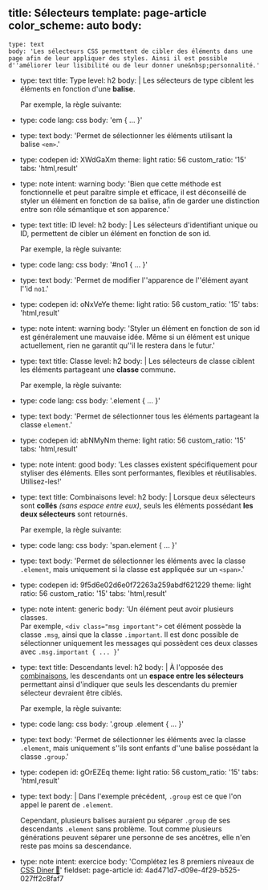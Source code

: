 title: Sélecteurs
template: page-article
color_scheme: auto
body:
  -
    type: text
    body: 'Les sélecteurs CSS permettent de cibler des éléments dans une page afin de leur appliquer des styles. Ainsi il est possible d''améliorer leur lisibilité ou de leur donner une&nbsp;personnalité.'
  -
    type: text
    title: Type
    level: h2
    body: |
      Les sélecteurs de type ciblent les éléments en fonction d'une&nbsp;**balise**.
      
      Par exemple, la règle&nbsp;suivante:
  -
    type: code
    lang: css
    body: 'em { ... }'
  -
    type: text
    body: 'Permet de sélectionner les éléments utilisant la balise&nbsp;`<em>`.'
  -
    type: codepen
    id: XWdGaXm
    theme: light
    ratio: 56
    custom_ratio: '15'
    tabs: 'html,result'
  -
    type: note
    intent: warning
    body: 'Bien que cette méthode est fonctionnelle et peut paraître simple et efficace, il est déconseillé de styler un élément en fonction de sa balise, afin de garder une distinction entre son rôle sémantique et son&nbsp;apparence.'
  -
    type: text
    title: ID
    level: h2
    body: |
      Les sélecteurs d'identifiant unique ou ID, permettent de cibler un élément en fonction de son&nbsp;id.
      
      Par exemple, la règle&nbsp;suivante:
  -
    type: code
    lang: css
    body: '#no1 { ... }'
  -
    type: text
    body: 'Permet de modifier l''apparence de l''élément ayant l''id&nbsp;`no1`.'
  -
    type: codepen
    id: oNxVeYe
    theme: light
    ratio: 56
    custom_ratio: '15'
    tabs: 'html,result'
  -
    type: note
    intent: warning
    body: 'Styler un élément en fonction de son id est généralement une mauvaise idée. Même si un élément est unique actuellement, rien ne garantit qu''il le restera dans le&nbsp;futur.'
  -
    type: text
    title: Classe
    level: h2
    body: |
      Les sélecteurs de classe ciblent les éléments partageant une **classe**&nbsp;commune.
      
      Par exemple, la règle&nbsp;suivante:
  -
    type: code
    lang: css
    body: '.element { ... }'
  -
    type: text
    body: 'Permet de sélectionner tous les éléments partageant la classe&nbsp;`element`.'
  -
    type: codepen
    id: abNMyNm
    theme: light
    ratio: 56
    custom_ratio: '15'
    tabs: 'html,result'
  -
    type: note
    intent: good
    body: 'Les classes existent spécifiquement pour styliser des&nbsp;éléments. Elles sont performantes, flexibles et réutilisables. Utilisez-les!'
  -
    type: text
    title: Combinaisons
    level: h2
    body: |
      Lorsque deux sélecteurs sont **collés** _(sans espace entre eux)_, seuls les éléments possédant **les deux sélecteurs** sont&nbsp;retournés.
      
      Par exemple, la règle&nbsp;suivante:
  -
    type: code
    lang: css
    body: 'span.element { ... }'
  -
    type: text
    body: 'Permet de sélectionner les éléments avec la classe `.element`, mais uniquement si la classe est appliquée sur un&nbsp;`<span>`.'
  -
    type: codepen
    id: 9f5d6e02d6e0f72263a259abdf621229
    theme: light
    ratio: 56
    custom_ratio: '15'
    tabs: 'html,result'
  -
    type: note
    intent: generic
    body: 'Un élément peut avoir plusieurs classes. <br>Par exemple, `<div class="msg important">` cet élément possède la classe `.msg`, ainsi que la classe `.important`. Il est donc possible de sélectionner uniquement les messages qui possèdent ces deux classes avec `.msg.important { ... }`'
  -
    type: text
    title: Descendants
    level: h2
    body: |
      À l'opposée des [combinaisons](#combinaisons), les descendants ont un **espace entre les sélecteurs** permettant ainsi d'indiquer que seuls les descendants du premier sélecteur devraient être&nbsp;ciblés.
      
      Par exemple, la règle&nbsp;suivante:
  -
    type: code
    lang: css
    body: '.group .element { ... }'
  -
    type: text
    body: 'Permet de sélectionner les éléments avec la classe `.element`, mais uniquement s''ils sont enfants d''une balise possédant la classe&nbsp;`.group`.'
  -
    type: codepen
    id: gOrEZEq
    theme: light
    ratio: 56
    custom_ratio: '15'
    tabs: 'html,result'
  -
    type: text
    body: |
      Dans l'exemple précédent, `.group` est ce que l'on appel le parent de&nbsp;`.element`. 
      
      Cependant, plusieurs balises auraient pu séparer `.group` de ses descendants `.element` sans problème. Tout comme plusieurs générations peuvent séparer une personne de ses ancètres, elle n'en reste pas moins  sa&nbsp;descendance.
  -
    type: note
    intent: exercice
    body: 'Complétez les 8 premiers niveaux de [CSS Diner&thinsp;🍎](https://flukeout.github.io/)'
fieldset: page-article
id: 4ad471d7-d09e-4f29-b525-027ff2c8faf7
